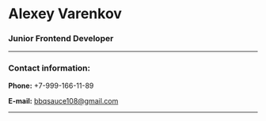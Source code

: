# Alexey Varenkov
### Junior Frontend Developer 
*****
### Contact information:
**Phone:** +7-999-166-11-89

**E-mail:** bbqsauce108@gmail.com
*****